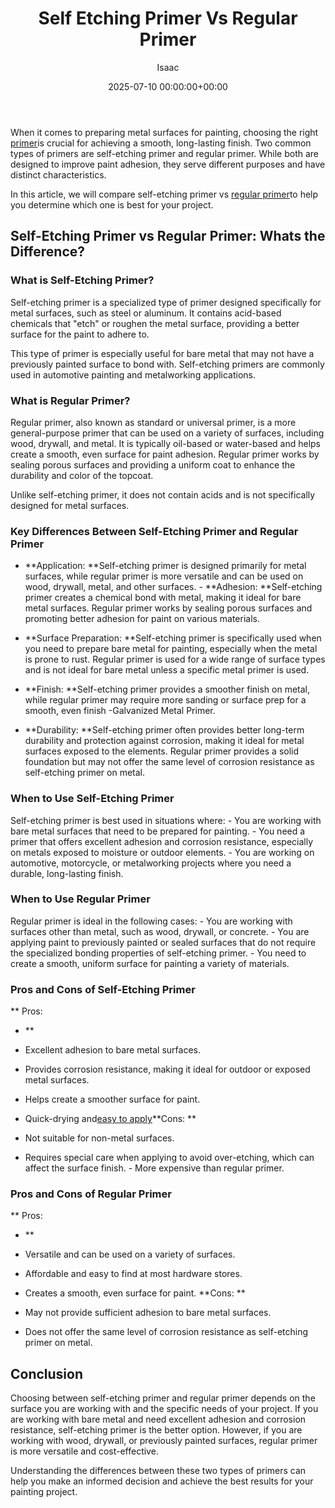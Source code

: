 ﻿---
title: Self Etching Primer Vs Regular Primer
description: When it comes to preparing metal surfaces for painting, choosing the right primer is crucial for achieving a smooth, long-lasting finish.
slug: /self-etching-primer-vs-regular-primer/
date: 2025-07-10 00:00:00+00:00
lastmod: 2025-07-10 00:00:00+03:00
author: Isaac
categories:

- Guide

- Paint
tags:

- guide

- primer

- regular
layout: post
---

When it comes to preparing metal surfaces for painting, choosing the right [primer](https://pestpolicy.com/best-bonding-primer-for-kitchen-cabinets/)is crucial for achieving a smooth, long-lasting finish. Two common types of primers are self-etching primer and regular primer. While both are designed to improve paint adhesion, they serve different purposes and have distinct characteristics.

In this article, we will compare self-etching primer vs [regular primer](https://pestpolicy.com/best-primer-for-oak-cabinets/)to help you determine which one is best for your project.

##  Self-Etching Primer vs Regular Primer: Whats the Difference?

###  What is Self-Etching Primer?

Self-etching primer is a specialized type of primer designed specifically for metal surfaces, such as steel or aluminum. It contains acid-based chemicals that "etch" or roughen the metal surface, providing a better surface for the paint to adhere to.

This type of primer is especially useful for bare metal that may not have a previously painted surface to bond with. Self-etching primers are commonly used in automotive painting and metalworking applications.

###  What is Regular Primer?

Regular primer, also known as standard or universal primer, is a more general-purpose primer that can be used on a variety of surfaces, including wood, drywall, and metal. It is typically oil-based or water-based and helps create a smooth, even surface for paint adhesion. Regular primer works by sealing porous surfaces and providing a uniform coat to enhance the durability and color of the topcoat.

Unlike self-etching primer, it does not contain acids and is not specifically designed for metal surfaces.

###  Key Differences Between Self-Etching Primer and Regular Primer

- **Application: **Self-etching primer is designed primarily for metal surfaces, while regular primer is more versatile and can be used on wood, drywall, metal, and other surfaces. - **Adhesion: **Self-etching primer creates a chemical bond with metal, making it ideal for bare metal surfaces. Regular primer works by sealing porous surfaces and promoting better adhesion for paint on various materials.

- **Surface Preparation: **Self-etching primer is specifically used when you need to prepare bare metal for painting, especially when the metal is prone to rust. Regular primer is used for a wide range of surface types and is not ideal for bare metal unless a specific metal primer is used.

- **Finish: **Self-etching primer provides a smoother finish on metal, while regular primer may require more sanding or surface prep for a smooth, even finish -Galvanized Metal Primer.

- **Durability: **Self-etching primer often provides better long-term durability and protection against corrosion, making it ideal for metal surfaces exposed to the elements. Regular primer provides a solid foundation but may not offer the same level of corrosion resistance as self-etching primer on metal.

###  When to Use Self-Etching Primer

Self-etching primer is best used in situations where: - You are working with bare metal surfaces that need to be prepared for painting. - You need a primer that offers excellent adhesion and corrosion resistance, especially on metals exposed to moisture or outdoor elements. - You are working on automotive, motorcycle, or metalworking projects where you need a durable, long-lasting finish.

###  When to Use Regular Primer

Regular primer is ideal in the following cases: - You are working with surfaces other than metal, such as wood, drywall, or concrete. - You are applying paint to previously painted or sealed surfaces that do not require the specialized bonding properties of self-etching primer. - You need to create a smooth, uniform surface for painting a variety of materials.

###  Pros and Cons of Self-Etching Primer

**
Pros:

- **

- Excellent adhesion to bare metal surfaces.

- Provides corrosion resistance, making it ideal for outdoor or exposed metal surfaces.

- Helps create a smoother surface for paint.

- Quick-drying and[easy to apply](https://pestpolicy.com/should-i-use-water-based-or-silicone-based-primer-in-painting/)**Cons: **

- Not suitable for non-metal surfaces.

- Requires special care when applying to avoid over-etching, which can affect the surface finish. - More expensive than regular primer.

###  Pros and Cons of Regular Primer

**
Pros:

- **

- Versatile and can be used on a variety of surfaces.

- Affordable and easy to find at most hardware stores.

- Creates a smooth, even surface for paint. **Cons: **

- May not provide sufficient adhesion to bare metal surfaces.

- Does not offer the same level of corrosion resistance as self-etching primer on metal.

##  Conclusion

Choosing between self-etching primer and regular primer depends on the surface you are working with and the specific needs of your project. If you are working with bare metal and need excellent adhesion and corrosion resistance, self-etching primer is the better option. However, if you are working with wood, drywall, or previously painted surfaces, regular primer is more versatile and cost-effective.

Understanding the differences between these two types of primers can help you make an informed decision and achieve the best results for your painting project.
